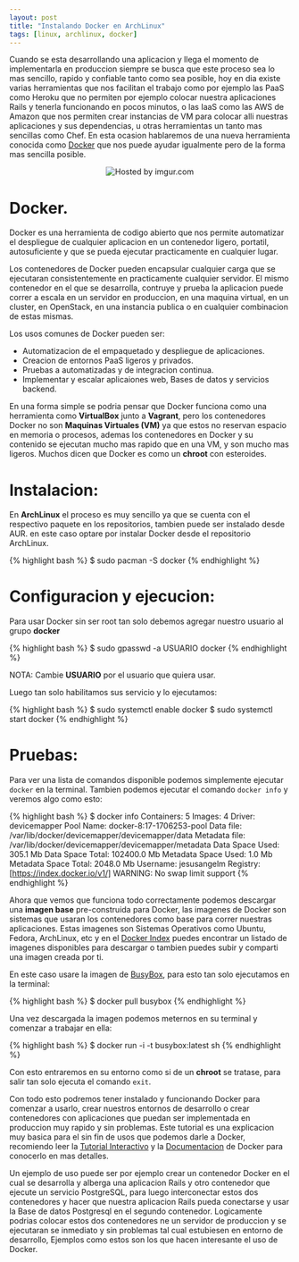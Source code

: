 ```yaml
---
layout: post
title: "Instalando Docker en ArchLinux"
tags: [linux, archlinux, docker]
---
```


Cuando se esta desarrollando una aplicacion y llega el momento de implementarla
en produccion siempre se busca que este proceso sea lo mas sencillo, rapido y
confiable tanto como sea posible, hoy en dia existe varias herramientas que nos
facilitan el trabajo como por ejemplo las PaaS como Heroku que no permiten por
ejemplo colocar nuestra aplicaciones Rails y tenerla funcionando en pocos
minutos, o las IaaS como las AWS de Amazon que nos permiten crear instancias de
VM para colocar alli nuestras aplicaciones y sus dependencias, u otras
herramientas un tanto mas sencillas como Chef. En esta ocasion hablaremos de una
nueva herramienta conocida como [Docker](https://www.docker.io/) que nos puede ayudar igualmente pero de
la forma mas sencilla posible.

<center><img src="https://i.imgur.com/JVyF5bi.png" title="Hosted by imgur.com" /></center>

<!-- more -->

# Docker.

Docker es una herramienta de codigo abierto que nos permite automatizar el
despliegue de cualquier aplicacion en un contenedor ligero, portatil,
autosuficiente y que se pueda ejecutar practicamente en cualquier lugar.

Los contenedores de Docker pueden encapsular cualquier carga que se ejecutaran
consistentemente en practicamente cualquier servidor. El mismo contenedor en el
que se desarrolla, contruye y prueba la aplicacion puede correr a escala en un
servidor en produccion, en una maquina virtual, en un cluster, en OpenStack, en
una instancia publica o en cualquier combinacion de estas mismas.

Los usos comunes de Docker pueden ser:

- Automatizacion de el empaquetado y despliegue de aplicaciones.
- Creacion de entornos PaaS ligeros y privados.
- Pruebas a automatizadas y de integracion continua.
- Implementar y escalar aplicaiones web, Bases de datos y servicios backend.

En una forma simple se podria pensar que Docker funciona como una herramienta
como **VirtualBox** junto a **Vagrant**, pero los contenedores Docker no son **Maquinas
Virtuales (VM)** ya que estos no reservan espacio en memoria o procesos, ademas los
contenedores en Docker y su contenido se ejecutan mucho mas rapido que en una
VM, y son mucho mas ligeros. Muchos dicen que Docker es como un **chroot** con
esteroides. 

# Instalacion:

En **ArchLinux** el proceso es muy sencillo ya que se cuenta con el respectivo
paquete en los repositorios, tambien puede ser instalado desde AUR. en este caso
optare por instalar Docker desde el repositorio ArchLinux.

{% highlight bash %}
$ sudo pacman -S docker
{% endhighlight %}

# Configuracion y ejecucion:

Para usar Docker sin ser root tan solo debemos agregar nuestro usuario al grupo
**docker**

{% highlight bash %}
$ sudo gpasswd -a USUARIO docker
{% endhighlight %}

NOTA: Cambie **USUARIO** por el usuario que quiera usar.


Luego tan solo habilitamos sus servicio y lo ejecutamos:

{% highlight bash %}
$ sudo systemctl enable docker
$ sudo systemctl start docker
{% endhighlight %}


# Pruebas:

Para ver una lista de comandos disponible podemos simplemente ejecutar `docker`
en la terminal. Tambien podemos ejecutar el comando `docker info` y veremos algo
como esto:

{% highlight bash %}
$ docker info
Containers: 5
Images: 4
Driver: devicemapper
 Pool Name: docker-8:17-1706253-pool
 Data file: /var/lib/docker/devicemapper/devicemapper/data
 Metadata file: /var/lib/docker/devicemapper/devicemapper/metadata
 Data Space Used: 305.1 Mb
 Data Space Total: 102400.0 Mb
 Metadata Space Used: 1.0 Mb
 Metadata Space Total: 2048.0 Mb
Username: jesusangelm
Registry: [https://index.docker.io/v1/]
WARNING: No swap limit support
{% endhighlight %}

Ahora que vemos que funciona todo correctamente podemos descargar una **imagen
base** pre-construida para Docker, las imagenes de Docker son sistemas que
usaran los contenedores como base para correr nuestras aplicaciones. Estas
imagenes son Sistemas Operativos como Ubuntu, Fedora, ArchLinux, etc y en el
[Docker Index](https://index.docker.io/) puedes encontrar un listado de imagenes
disponibles para descargar o tambien puedes subir y comparti una imagen creada
por ti.

En este caso usare la imagen de [BusyBox](https://index.docker.io/_/busybox/),
para esto tan solo ejecutamos en la terminal:

{% highlight bash %}
$ docker pull busybox
{% endhighlight %}

Una vez descargada la imagen podemos meternos en su terminal y comenzar a
trabajar en ella:

{% highlight bash %}
$ docker run -i -t busybox:latest sh
{% endhighlight %}

Con esto entraremos en su entorno como si de un **chroot** se tratase, para
salir tan solo ejecuta el comando `exit`.

Con todo esto podremos tener instalado y funcionando Docker para comenzar a
usarlo, crear nuestros entornos de desarrollo o crear contenedores con
aplicaciones que puedan ser implementada en produccion muy rapido y sin
problemas. Este tutorial es una explicacion muy basica para el sin fin de
usos que podemos darle a Docker, recomiendo leer la [Tutorial Interactivo](https://www.docker.io/gettingstarted/) y la [Documentacion](http://docs.docker.io/) de Docker para conocerlo en mas detalles.

Un ejemplo de uso puede ser por ejemplo crear un contenedor Docker en el cual se
desarrolla y alberga una aplicacion Rails y otro contenedor que ejecute un 
servicio PostgreSQL, para luego interconectar estos dos contenedores y hacer que
nuestra aplicacion Rails pueda conectarse y usar la Base de datos Postgresql en
el segundo contenedor. Logicamente podrias colocar estos dos contenedores ne un
servidor de produccion y se ejecutaran se inmediato y sin problemas tal cual
estubiesen en entorno de desarrollo, Ejemplos como estos son los que hacen
interesante el uso de Docker.


